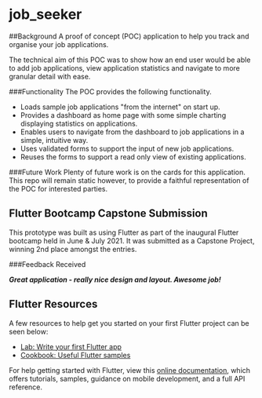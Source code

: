 # job_seeker
##Background
A proof of concept (POC) application to help you track and organise your job applications. 

The technical aim of this POC was to show how an end user would be able to add job applications, view application statistics and navigate to more granular detail with ease.  

###Functionality
The POC provides the following functionality.

- Loads sample job applications "from the internet" on start up.
- Provides a dashboard as home page with some simple charting displaying statistics on applications. 
- Enables users to navigate from the dashboard to job applications in a simple, intuitive way.  
- Uses validated forms to support the input of new job applications.
- Reuses the forms to support a read only view of existing applications.

###Future Work
Plenty of future work is on the cards for this application. This repo will remain static however, to provide a faithful representation of the POC for interested parties.

## Flutter Bootcamp Capstone Submission

This prototype was built as using Flutter as part of the inaugural Flutter bootcamp held in June & July 2021. It was submitted as a Capstone Project, winning 2nd place amongst the entries. 

###Feedback Received 

__*Great application - really nice design and layout. Awesome job!*__

## Flutter Resources

A few resources to help get you started on your first Flutter project can be seen below:

- [Lab: Write your first Flutter app](https://flutter.dev/docs/get-started/codelab)
- [Cookbook: Useful Flutter samples](https://flutter.dev/docs/cookbook)

For help getting started with Flutter, view this
[online documentation](https://flutter.dev/docs), which offers tutorials,
samples, guidance on mobile development, and a full API reference.
